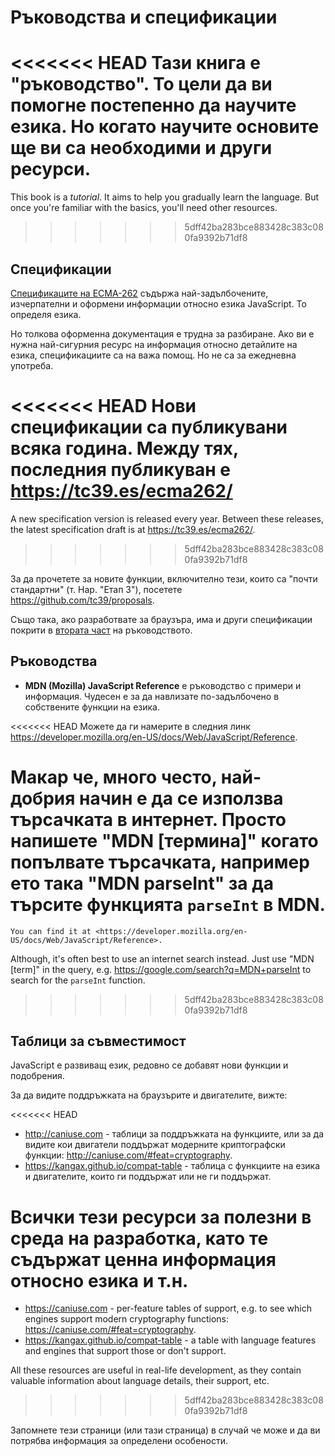 
# Ръководства и спецификации

<<<<<<< HEAD
Тази книга е "ръководство". То цели да ви помогне постепенно да научите езика. Но когато научите основите ще ви са необходими и други ресурси.
=======
This book is a *tutorial*. It aims to help you gradually learn the language. But once you're familiar with the basics, you'll need other resources.
>>>>>>> 5dff42ba283bce883428c383c080fa9392b71df8

## Спецификации

[Спецификаците на ECMA-262](https://www.ecma-international.org/publications/standards/Ecma-262.htm) съдържа най-задълбочените, изчерпателни и оформени информации относно езика JavaScript. То определя езика.

Но толкова оформенна документация е трудна за разбиране. Ако ви е нужна най-сигурния ресурс на информация относно детайлите на езика, спецификациите са на важа помощ. Но не са за ежедневна употреба.

<<<<<<< HEAD
Нови спецификации са публикувани всяка година. Между тях, последния публикуван е <https://tc39.es/ecma262/>
=======
A new specification version is released every year. Between these releases, the latest specification draft is at <https://tc39.es/ecma262/>.
>>>>>>> 5dff42ba283bce883428c383c080fa9392b71df8

За да прочетете за новите функции, включително тези, които са "почти стандартни" (т. Нар. "Етап 3"), посетете <https://github.com/tc39/proposals>.

Също така, ако разработвате за браузъра, има и други спецификации покрити в [втората част](info:browser-environment) на ръководството.

## Ръководства

- **MDN (Mozilla) JavaScript Reference** е ръководство с примери и информация. Чудесен е за да навлизате по-задълбочено в собствените функции на езика.

<<<<<<< HEAD
    Можете да ги намерите в следния линк <https://developer.mozilla.org/en-US/docs/Web/JavaScript/Reference>.

Макар че, много често, най-добрия начин е да се използва търсачката в интернет. Просто напишете "MDN [термина]" когато попълвате търсачката, например ето така "MDN parseInt" за да търсите функцията `parseInt` в MDN.
=======
    You can find it at <https://developer.mozilla.org/en-US/docs/Web/JavaScript/Reference>.

Although, it's often best to use an internet search instead. Just use "MDN [term]" in the query, e.g. <https://google.com/search?q=MDN+parseInt> to search for the `parseInt` function.
>>>>>>> 5dff42ba283bce883428c383c080fa9392b71df8

## Таблици за съвместимост

JavaScript e развиващ език, редовно се добавят нови функции и подобрения.

За да видите поддръжката на браузърите и двигателите, вижте:

<<<<<<< HEAD
- <http://caniuse.com> - таблици за поддръжката на функциите, или за да видите кои двигатели поддържат модерните криптографски функции: <http://caniuse.com/#feat=cryptography>.
- <https://kangax.github.io/compat-table> - таблица с функциите на езика и двигателите, които ги поддържат или не ги поддържат.

Всички тези ресурси за полезни в среда на разработка, като те съдържат ценна информация относно езика и т.н.
=======
- <https://caniuse.com> - per-feature tables of support, e.g. to see which engines support modern cryptography functions: <https://caniuse.com/#feat=cryptography>.
- <https://kangax.github.io/compat-table> - a table with language features and engines that support those or don't support.

All these resources are useful in real-life development, as they contain valuable information about language details, their support, etc.
>>>>>>> 5dff42ba283bce883428c383c080fa9392b71df8

Запомнете тези страници (или тази страница) в случай че може и да ви потрябва информация за определени особености.
